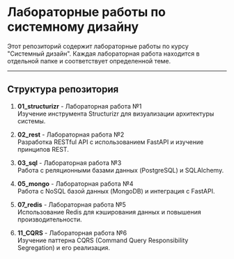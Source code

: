 # Лабораторные работы по системному дизайну

Этот репозиторий содержит лабораторные работы по курсу "Системный дизайн". Каждая лабораторная работа находится в отдельной папке и соответствует определенной теме.

---

## Структура репозитория

1. **01_structurizr** - Лабораторная работа №1  
   Изучение инструмента Structurizr для визуализации архитектуры системы.

2. **02_rest** - Лабораторная работа №2  
   Разработка RESTful API с использованием FastAPI и изучение принципов REST.

3. **03_sql** - Лабораторная работа №3  
   Работа с реляционными базами данных (PostgreSQL) и SQLAlchemy.

4. **05_mongo** - Лабораторная работа №4  
   Работа с NoSQL базой данных (MongoDB) и интеграция с FastAPI.

5. **07_redis** - Лабораторная работа №5  
   Использование Redis для кэширования данных и повышения производительности.

6. **11_CQRS** - Лабораторная работа №6  
   Изучение паттерна CQRS (Command Query Responsibility Segregation) и его реализация.
